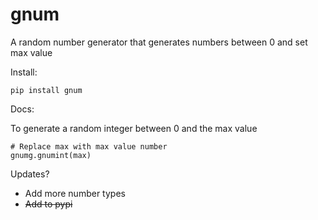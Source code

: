 # gnum
A random number generator that generates numbers between 0 and set max value 

Install:
```
pip install gnum
```

Docs:

To generate a random integer between 0 and the max value
```
# Replace max with max value number
gnumg.gnumint(max)
```
Updates?
- Add more number types
- ~~Add to pypi~~
